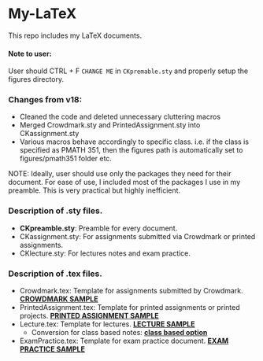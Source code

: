# My-LaTeX
This repo includes my LaTeX documents.

#### Note to user:

User should CTRL + F `CHANGE ME` in `CKpremable.sty` and properly setup the figures directory.

### Changes from v18:

- Cleaned the code and deleted unnecessary cluttering macros
- Merged Crowdmark.sty and PrintedAssignment.sty into CKassignment.sty
- Various macros behave accordingly to specific class. i.e. if the class is specified as PMATH 351, then the figures path is automatically set to figures/pmath351 folder etc.

NOTE: Ideally, user should use only the packages they need for their document. For ease of use, I included most of the packages I use in my preamble. This is very practical but highly inefficient.

### Description of .sty files.

- **CKpreamble.sty**: Preamble for every document.
- CKassignment.sty: For assignments submitted via Crowdmark or printed assignments.
- CKlecture.sty: For lectures notes and exam practice.

### Description of .tex files.

- Crowdmark.tex: Template for assignments submitted by Crowdmark. [__CROWDMARK SAMPLE__](http://www.student.math.uwaterloo.ca/~c2kent/LectureNotes/templates/Crowdmark.pdf#page=7)
- PrintedAssignment.tex: Template for printed assignments or printed projects. [__PRINTED ASSIGNMENT SAMPLE__](http://www.student.math.uwaterloo.ca/~c2kent/LectureNotes/templates/PrintedAssignment.pdf#page=8)
- Lecture.tex: Template for lectures. [__LECTURE SAMPLE__](http://www.student.math.uwaterloo.ca/~c2kent/LectureNotes/templates/Lecture.pdf)
  - Conversion for class based notes: [__class based option__](http://www.student.math.uwaterloo.ca/~c2kent/LectureNotes/templates/LectureChapBased.pdf)
- ExamPractice.tex: Template for exam practice document. [__EXAM PRACTICE SAMPLE__](http://www.student.math.uwaterloo.ca/~c2kent/LectureNotes/templates/ExamPractice.pdf)
